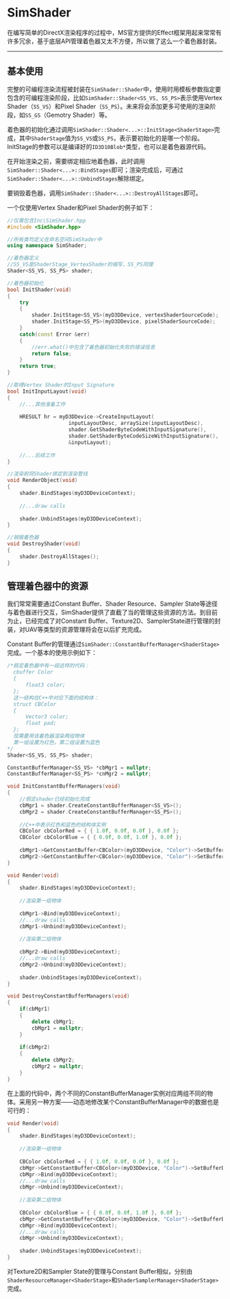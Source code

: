 # SimShader

在编写简单的DirectX渲染程序的过程中，MS官方提供的Effect框架用起来常常有许多冗余，基于底层API管理着色器又太不方便，所以做了这么一个着色器封装。

---

## 基本使用

完整的可编程渲染流程被封装在`SimShader::Shader`中，使用时用模板参数指定要包含的可编程渲染阶段，比如`SimShader::Shader<SS_VS, SS_PS>`表示使用Vertex Shader（`SS_VS`）和Pixel Shader（`SS_PS`）。未来将会添加更多可使用的渲染阶段，如`SS_GS`（Gemotry Shader）等。

着色器的初始化通过调用`SimShader::Shader<...>::InitStage<ShaderStage>`完成，其中`ShaderStage`值为`SS_VS`或`SS_PS`，表示要初始化的是哪一个阶段。InitStage的参数可以是编译好的`ID3D10Blob*`类型，也可以是着色器源代码。

在开始渲染之前，需要绑定相应地着色器，此时调用`SimShader::Shader<...>::BindStages`即可；渲染完成后，可通过`SimShader::Shader<...>::UnbindStages`解除绑定。

要销毁着色器，调用`SimShader::Shader<...>::DestroyAllStages`即可。

一个仅使用Vertex Shader和Pixel Shader的例子如下：

```cpp
//仅需包含Inc\SimShader.hpp
#include <SimShader.hpp>

//所有类均定义在命名空间SimShader中
using namespace SimShader;

//着色器定义
//SS_VS是ShaderStage_VertexShader的缩写，SS_PS同理
Shader<SS_VS, SS_PS> shader;

//着色器初始化
bool InitShader(void)
{
	try
    {
		shader.InitStage<SS_VS>(myD3DDevice, vertexShaderSourceCode);
		shader.InitStage<SS_PS>(myD3DDevice, pixelShaderSourceCode);
    }
  	catch(const Error &err)
    {
    	//err.what()中包含了着色器初始化失败的错误信息
      	return false;
    }
  	return true;
}

//取得Vertex Shader的Input Signature
bool InitInputLayout(void)
{
    //...其他准备工作
    
    HRESULT hr = myD3DDevice->CreateInputLayout(
                    inputLayoutDesc, arraySize(inputLayoutDesc),
                    shader.GetShaderByteCodeWithInputSignature(),
                    shader.GetShaderByteCodeSizeWithInputSignature(),
                    &inputLayout);
    
    //...后续工作
}

//渲染前将Shader绑定到渲染管线
void RenderObject(void)
{
    shader.BindStages(myD3DDeviceContext);
    
    //...draw calls
    
    shader.UnbindStages(myD3DDeviceContext);
}

//销毁着色器
void DestroyShader(void)
{
    shader.DestroyAllStages();
}
```

## 管理着色器中的资源

我们常常需要通过Constant Buffer、Shader Resource、Sampler State等途径与着色器进行交互，SimShader提供了直截了当的管理这些资源的方法。到目前为止，已经完成了对Constant Buffer、Texture2D、SamplerState进行管理的封装，对UAV等类型的资源管理将会在以后扩充完成。

Constant Buffer的管理通过`SimShader::ConstantBufferManager<ShaderStage>`完成。一个基本的使用示例如下：

```cpp
/*假定着色器中有一段这样的代码：
  cbuffer Color
  {
      float3 color;
  };
  这一结构在C++中对应下面的结构体：
  struct CBColor
  {
      Vector3 color;
      float pad;
  };
  现需要用该着色器渲染两组物体
  第一组设置为红色，第二组设置为蓝色
*/
Shader<SS_VS, SS_PS> shader;

ConstantBufferManager<SS_VS> *cbMgr1 = nullptr;
ConstantBufferManager<SS_PS> *cnMgr2 = nullptr;

void InitConstantBufferManagers(void)
{
    //假定shader已经初始化完成
    cbMgr1 = shader.CreateConstantBufferManager<SS_VS>();
    cbMgr2 = shader.CreateConstantBufferManager<SS_PS>();
    
    //C++中表示红色和蓝色的结构体实例
    CBColor cbColorRed = { { 1.0f, 0.0f, 0.0f }, 0.0f };
    CBColor cbColorBlue = { { 0.0f, 0.0f, 1.0f }, 0.0f };
    
    cbMgr1->GetConstantBuffer<CBColor>(myD3DDevice, "Color")->SetBufferData(myD3DDeviceContext, cbColorRed);
    cbMgr2->GetConstantBuffer<CBColor>(myD3DDevice, "Color")->SetBufferData(myD3DDeviceContext, cbColorBlue);
}

void Render(void)
{
  	shader.BindStages(myD3DDeviceContext);
  
    //渲染第一组物体
    
    cbMgr1->Bind(myD3DDeviceContext);
    //...draw calls
    cbMgr1->Unbind(myD3DDeviceContext);
    
    //渲染第二组物体
    
    cbMgr2->Bind(myD3DDeviceContext);
    //...draw calls
    cbMgr2->Unbind(myD3DDeviceContext);
  
  	shader.UnbindStages(myD3DDeviceContext);
}

void DestroyConstantBufferManagers(void)
{
    if(cbMgr1)
    {
        delete cbMgr1;
        cbMgr1 = nullptr;
    }
    
    if(cbMgr2)
    {
        delete cbMgr2;
        cbMgr2 = nullptr;
    }
}
```

在上面的代码中，两个不同的ConstantBufferManager实例对应两组不同的物体。采用另一种方案——动态地修改某个ConstantBufferManager中的数据也是可行的：

```cpp
void Render(void)
{
  	shader.BindStages(myD3DDeviceContext);
  
    //渲染第一组物体
  
    CBColor cbColorRed = { { 1.0f, 0.0f, 0.0f }, 0.0f };
    cbMgr->GetConstantBuffer<CBColor>(myD3DDevice, "Color")->SetBufferData(myD3DDeviceContext, cbColorRed);
    cbMgr->Bind(myD3DDeviceContext);
    //...draw calls
    cbMgr->Unbind(myD3DDeviceContext);
    
    //渲染第二组物体
    
    CBColor cbColorBlue = { { 0.0f, 0.0f, 1.0f }, 0.0f };
  	cbMgr->GetConstantBuffer<CBColor>(myD3DDevice, "Color")->SetBufferData(myD3DDeviceContext, cbColorBlue);
    cbMgr->Bind(myD3DDeviceContext);
    //...draw calls
    cbMgr->Unbind(myD3DDeviceContext);
  
  	shader.UnbindStages(myD3DDeviceContext);
}
```

对Texture2D和Sampler State的管理与Constant Buffer相似，分别由`ShaderResourceManager<ShaderStage>`和`ShaderSamplerManager<ShaderStage>`完成。